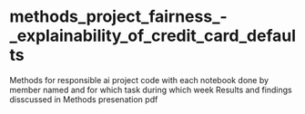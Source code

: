 # methods_project_fairness_-_explainability_of_credit_card_defaults
Methods for responsible ai project code with each notebook done by member named and for which task during which week
Results and findings disscussed in Methods presenation pdf
